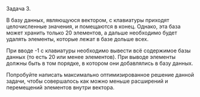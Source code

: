 Задача 3.

В базу данных, являющуюся вектором, с клавиатуры приходят целочисленные значения, и помещаются в конец. Однако, эта база может хранить только 20 элементов, а дальше необходимо будет удалять элементы, которые лежат в базе дольше всех.

При вводе -1 с клавиатуры необходимо вывести всё содержимое базы данных (то есть 20 или менее элементов). При выводе элементы должны быть в том порядке, в котором они добавлялись в базу данных.

Попробуйте написать максимально оптимизированное решение данной задачи, чтобы совершалось как можно меньше расширений и перемещений элементов внутри вектора.